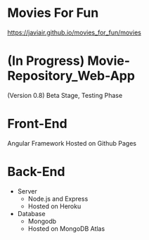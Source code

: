 # Movies For Fun
https://javiair.github.io/movies_for_fun/movies

# (In Progress) Movie-Repository_Web-App
(Version 0.8) Beta Stage, Testing Phase

# Front-End
  Angular Framework
  Hosted on Github Pages

# Back-End
  - Server
    - Node.js and Express
    - Hosted on Heroku
  - Database
    - Mongodb
    - Hosted on MongoDB Atlas

